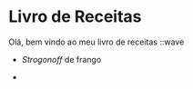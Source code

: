 # Livro de Receitas

Olá, bem vindo ao meu livro de receitas ::wave 

 - _Strogonoff_ de frango

 - 
